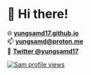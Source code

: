 # 👋 Hi there!

🌐 [**yungsamd17.github.io**](https://yungsamd17.github.io)<br>
📫 **yungsamd@proton.me**<br>
💬 [**Twitter @yungsamd17**](https://twitter.com/yungsamd17)

[![Sam profile views](https://u8views.com/api/v1/github/profiles/64147848/views/day-week-month-total-count.svg)](https://u8views.com/github/yungsamd17)